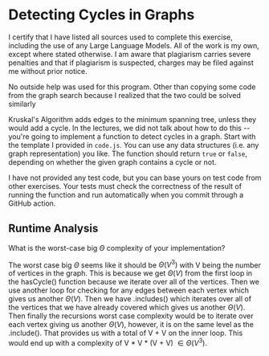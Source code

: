# Detecting Cycles in Graphs
I certify that I have listed all sources used to complete this exercise, including the use of any Large Language Models. All of the work is my own, except where stated otherwise. I am aware that plagiarism carries severe penalties and that if plagiarism is suspected, charges may be filed against me without prior notice.

No outside help was used for this program. Other than copying some code from the graph search because I realized that the two could be solved similarly

Kruskal's Algorithm adds edges to the minimum spanning tree, unless they would
add a cycle. In the lectures, we did not talk about how to do this -- you're
going to implement a function to detect cycles in a graph. Start with the
template I provided in `code.js`. You can use any data structures (i.e. any
graph representation) you like. The function should return `true` or `false`,
depending on whether the given graph contains a cycle or not.

I have not provided any test code, but you can base yours on test code from
other exercises. Your tests must check the correctness of the result of running
the function and run automatically when you commit through a GitHub action.

## Runtime Analysis

What is the worst-case big $\Theta$ complexity of your implementation? 

The worst case big $\Theta$ seems like it should be $\Theta(V^3)$  with V
being the number of vertices in the graph. This is because we get $\Theta(V)$ 
from the first loop in the hasCycle() function because we iterate over all of
the vertices. Then we use another loop for checking for any edges between each
vertex which gives us another $\Theta(V)$. Then we have .includes() which iterates
over all of the vertices that we have already covered which gives us another $\Theta(V)$.
Then finally the recursions worst case complexity would be to iterate over each vertex
giving us another $\Theta(V)$, however, it is on the same level as the .include(). That
provides us with a total of V + V on the inner loop. This would end up with a complexity 
of V * V * (V + V) $\in \Theta(V^3)$.
